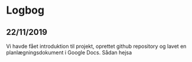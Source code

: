 # Logbog

## 22/11/2019
Vi havde fået introduktion til projekt, oprettet github repository og lavet en planlægningsdokument i Google Docs.
Sådan
hejsa